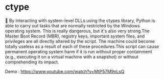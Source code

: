 # ctype
	By interacting with system-level DLLs using the ctypes library, Python is able to carry out tasks that are normally restricted by the Windows operating system. This is really dangerous, but it's also very strong.The Master Boot Record (MBR), registry keys, important system files, and privileges are all directly altered by the script. The machine could become totally useless as a result of each of these procedures.This script can cause permanent operating system harm if it is run without proper containment (e.g., executing it on a virtual machine with a snapshot) or without comprehending its impact.

Demo : https://www.youtube.com/watch?v=MtP57M9nLsQ
